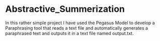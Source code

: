 # Abstractive_Summerization

In this rather simple project I have used the Pegasus Model to develop a Paraphrasing tool that reads a text file and automatically generates a paraphrased text and outputs it in a text file named output.txt.
